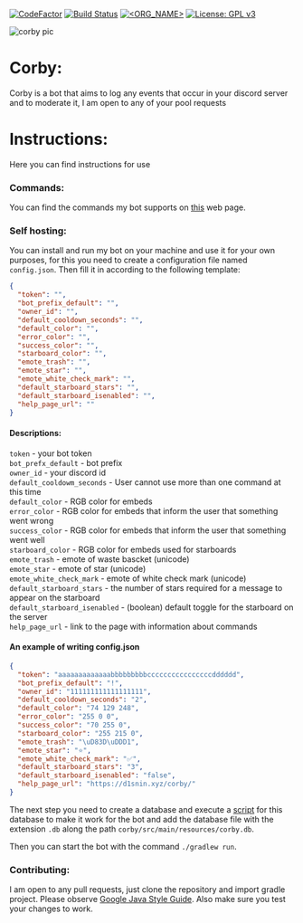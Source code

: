[![CodeFactor](https://www.codefactor.io/repository/github/d1snin/corby/badge/development)](https://www.codefactor.io/repository/github/d1snin/corby/overview/development)
[![Build Status](https://travis-ci.com/d1snin/corby.svg?branch=development)](https://travis-ci.com/d1snin/corby)
[![<ORG_NAME>](https://circleci.com/gh/d1snin/corby.svg?style=svg)](https://circleci.com/gh/d1snin/corby)
[![License: GPL v3](https://img.shields.io/badge/License-GPLv3-blue.svg)](https://www.gnu.org/licenses/gpl-3.0)

![corby pic](https://raw.githubusercontent.com/d1snin/corby/development/src/main/resources/corby.jpg)

# Corby:
Corby is a bot that aims to log any events that occur in your discord server and to moderate it, I am open to any of your pool requests
# Instructions:
Here you can find instructions for use
### Commands:
You can find the commands my bot supports on [this](https://d1snin.xyz/corby/) web page.

### Self hosting:
You can install and run my bot on your machine and use it for your own purposes, for this you need to create a configuration file named `config.json`.
Then fill it in according to the following template:
```json
{
  "token": "",
  "bot_prefix_default": "",
  "owner_id": "",
  "default_cooldown_seconds": "",
  "default_color": "",
  "error_color": "",
  "success_color": "",
  "starboard_color": "",
  "emote_trash": "",
  "emote_star": "",
  "emote_white_check_mark": "",
  "default_starboard_stars": "",
  "default_starboard_isenabled": "",
  "help_page_url": ""
}
```
#### Descriptions:
`token` - your bot token\
`bot_prefx_default` - bot prefix\
`owner_id` - your discord id\
`default_cooldowm_seconds` - User cannot use more than one command at this time\
`default_color` - RGB color for embeds\
`error_color` - RGB color for embeds that inform the user that something went wrong\
`success_color` - RGB color for embeds that inform the user that something went well\
`starboard_color` - RGB color for embeds used for starboards\
`emote_trash` - emote of waste bascket (unicode)\
`emote_star` - emote of star (unicode)\
`emote_white_check_mark` - emote of white check mark (unicode)\
`default_starboard_stars` - the number of stars required for a message to appear on the starboard\
`default_starboard_isenabled` - (boolean) default toggle for the starboard on the server\
`help_page_url` - link to the page with information about commands
#### An example of writing config.json
```json
{
  "token": "aaaaaaaaaaaaabbbbbbbbbccccccccccccccccdddddd",
  "bot_prefix_default": "!",
  "owner_id": "111111111111111111",
  "default_cooldown_seconds": "2",
  "default_color": "74 129 248",
  "error_color": "255 0 0",
  "success_color": "70 255 0",
  "starboard_color": "255 215 0",
  "emote_trash": "\uD83D\uDDD1",
  "emote_star": "⭐",
  "emote_white_check_mark": "✅",
  "default_starboard_stars": "3",
  "default_starboard_isenabled": "false",
  "help_page_url": "https://d1snin.xyz/corby/"
}
```
The next step you need to create a database and execute a [script](https://github.com/d1snin/corby/blob/development/scripts/setupdb.sql) for this database to make it work for the bot and add the database file with the extension `.db` along the path `corby/src/main/resources/corby.db`.

Then you can start the bot with the command `./gradlew run`.

### Contributing:
I am open to any pull requests, just clone the repository and import gradle project.
Please observe [Google Java Style Guide](https://google.github.io/styleguide/javaguide.html). 
Also make sure you test your changes to work.
